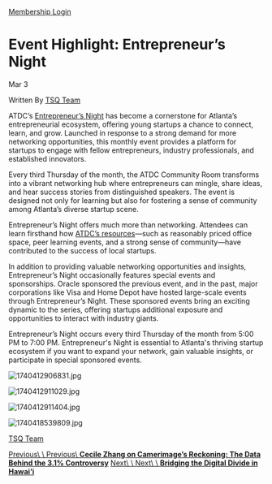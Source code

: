 [Membership Login](https://community.techsquareatl.com/myaccount)

# Event Highlight: Entrepreneur’s Night

Mar 3

Written By [TSQ Team](https://www.techsquareatl.com/tech-square-news?author=673d03707f71143fa5d0af0f)

ATDC’s [Entrepreneur’s Night](https://atdc.org/entrepreneurs-night/) has become a cornerstone for Atlanta’s entrepreneurial ecosystem, offering young startups a chance to connect, learn, and grow. Launched in response to a strong demand for more networking opportunities, this monthly event provides a platform for startups to engage with fellow entrepreneurs, industry professionals, and established innovators.

Every third Thursday of the month, the ATDC Community Room transforms into a vibrant networking hub where entrepreneurs can mingle, share ideas, and hear success stories from distinguished speakers. The event is designed not only for learning but also for fostering a sense of community among Atlanta’s diverse startup scene.

Entrepreneur’s Night offers much more than networking. Attendees can learn firsthand how [ATDC’s resources](https://atdc.org/)—such as reasonably priced office space, peer learning events, and a strong sense of community—have contributed to the success of local startups.

In addition to providing valuable networking opportunities and insights, Entrepreneur’s Night occasionally features special events and sponsorships. Oracle sponsored the previous event, and in the past, major corporations like Visa and Home Depot have hosted large-scale events through Entrepreneur’s Night. These sponsored events bring an exciting dynamic to the series, offering startups additional exposure and opportunities to interact with industry giants.

Entrepreneur’s Night occurs every third Thursday of the month from 5:00 PM to 7:00 PM. Entrepreneur's Night is essential to Atlanta's thriving startup ecosystem if you want to expand your network, gain valuable insights, or participate in special sponsored events.

![1740412906831.jpg](https://images.squarespace-cdn.com/content/v1/547c8400e4b04456c82aade5/1741032796179-WOV7WGUE98FF9WI9NIT9/1740412906831.jpg?format=1500w)

![1740412911029.jpg](https://images.squarespace-cdn.com/content/v1/547c8400e4b04456c82aade5/1741032804897-DFIEZ3BPSHPRVGUP7DQY/1740412911029.jpg?format=1500w)

![1740412911404.jpg](https://images.squarespace-cdn.com/content/v1/547c8400e4b04456c82aade5/1741032812312-RDWUB0BYO2MBJ71DTDAT/1740412911404.jpg?format=1500w)

![1740418539809.jpg](https://images.squarespace-cdn.com/content/v1/547c8400e4b04456c82aade5/1741032853461-7LV8ETHGIXRQ2VUEFDNZ/1740418539809.jpg?format=500w)

[TSQ Team](https://www.techsquareatl.com/tech-square-news?author=673d03707f71143fa5d0af0f)

[Previous\\
\\
Previous\\
**Cecile Zhang on Camerimage’s Reckoning: The Data Behind the 3.1% Controversy**](https://www.techsquareatl.com/tech-square-news/2025/3/5/cecile-zhang-on-camerimages-reckoning-the-data-behind-the-31-controversy) [Next\\
\\
Next\\
\\
**Bridging the Digital Divide in Hawai’i**](https://www.techsquareatl.com/tech-square-news/2025/2/25/bridging-the-digital-divide-in-hawaii)